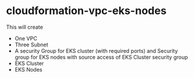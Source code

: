 # cloudformation-vpc-eks-nodes


This will create
- One VPC
- Three Subnet
- A security Group for EKS cluster (with required ports) and Security group for EKS nodes with source access of EKS Cluster security group
- EKS Cluster
- EKS Nodes

